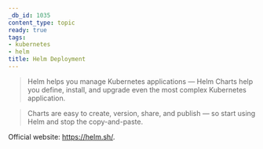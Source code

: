 ```yaml
---
_db_id: 1035
content_type: topic
ready: true
tags:
- kubernetes
- helm
title: Helm Deployment
---
```


> Helm helps you manage Kubernetes applications — Helm Charts help you define, install, and upgrade even the most complex Kubernetes application.

> Charts are easy to create, version, share, and publish — so start using Helm and stop the copy-and-paste.

Official website: https://helm.sh/.